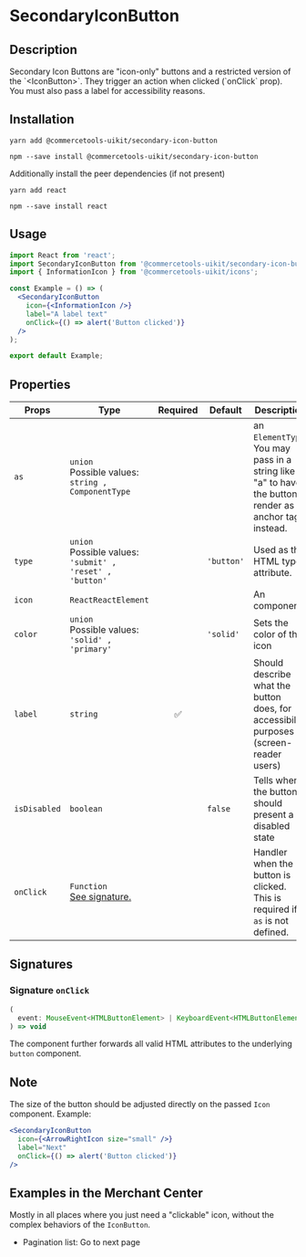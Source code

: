 <!-- THIS IS AN AUTOGENERATED FILE. DO NOT EDIT THIS FILE DIRECTLY. -->
<!-- This file is created by the `yarn generate-readme` script. -->

# SecondaryIconButton

## Description

Secondary Icon Buttons are "icon-only" buttons and a restricted version of the \`\<IconButton>\`. They trigger an action when clicked (\`onClick\` prop). You must also pass a label for accessibility reasons.

## Installation

```
yarn add @commercetools-uikit/secondary-icon-button
```

```
npm --save install @commercetools-uikit/secondary-icon-button
```

Additionally install the peer dependencies (if not present)

```
yarn add react
```

```
npm --save install react
```

## Usage

```jsx
import React from 'react';
import SecondaryIconButton from '@commercetools-uikit/secondary-icon-button';
import { InformationIcon } from '@commercetools-uikit/icons';

const Example = () => (
  <SecondaryIconButton
    icon={<InformationIcon />}
    label="A label text"
    onClick={() => alert('Button clicked')}
  />
);

export default Example;
```

## Properties

| Props        | Type                                                             | Required | Default    | Description                                                                                                        |
| ------------ | ---------------------------------------------------------------- | :------: | ---------- | ------------------------------------------------------------------------------------------------------------------ |
| `as`         | `union`<br/>Possible values:<br/>`string , ComponentType`        |          |            | an `ElementType`. <br />&#xA;You may pass in a string like "a" to have the button render as an anchor tag instead. |
| `type`       | `union`<br/>Possible values:<br/>`'submit' , 'reset' , 'button'` |          | `'button'` | Used as the HTML type attribute.                                                                                   |
| `icon`       | `ReactReactElement`                                              |          |            | An <Icon /> component.                                                                                             |
| `color`      | `union`<br/>Possible values:<br/>`'solid' , 'primary'`           |          | `'solid'`  | Sets the color of the icon                                                                                         |
| `label`      | `string`                                                         |    ✅    |            | Should describe what the button does, for accessibility purposes (screen-reader users)                             |
| `isDisabled` | `boolean`                                                        |          | `false`    | Tells when the button should present a disabled state                                                              |
| `onClick`    | `Function`<br/>[See signature.](#signature-onClick)              |          |            | Handler when the button is clicked.&#xA;<br />&#xA;This is required if `as` is not defined.                        |

## Signatures

### Signature `onClick`

```ts
(
  event: MouseEvent<HTMLButtonElement> | KeyboardEvent<HTMLButtonElement>
) => void
```

The component further forwards all valid HTML attributes to the underlying `button` component.

## Note

The size of the button should be adjusted directly on the passed `Icon` component. Example:

```jsx
<SecondaryIconButton
  icon={<ArrowRightIcon size="small" />}
  label="Next"
  onClick={() => alert('Button clicked')}
/>
```

## Examples in the Merchant Center

Mostly in all places where you just need a "clickable" icon, without the complex behaviors of the `IconButton`.

- Pagination list: Go to next page

